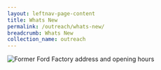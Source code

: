 ```yaml
---
layout: leftnav-page-content
title: Whats New
permalink: /outreach/whats-new/
breadcrumb: Whats New
collection_name: outreach
---
```


![Former Ford Factory address and opening hours](http://www.nas.gov.sg/portals/1/NAS%20banner%20low%20res%20v2.jpg)

